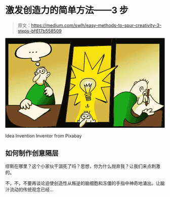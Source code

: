 # 激发创造力的简单方法——3 步

> 原文：<https://medium.com/swlh/easy-methods-to-spur-creativity-3-steps-bf617b558509>

![](img/03b68f2472b3d421034f6f72fcbf59a0.png)

Idea Invention Inventor from Pixabay

## 如何制作创意隔层

缪斯在哪里？这个小家伙干涸死了吗？思想，你为什么抛弃我？让我们来点刺激的。

不，不，不要再谈论迫使创造性从叛逆的脑细胞和冻僵的手指中神奇地涌出。让脑汁流动的传统观念已经…